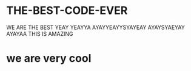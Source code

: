 # THE-BEST-CODE-EVER
WE ARE THE BEST YEAY YEAYYA AYAYYEAYYSYAYEAY AYAYSYAEYAY AYAYAA
THIS IS AMAZING

# we are very cool